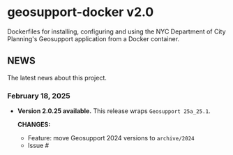 # geosupport-docker v2.0

Dockerfiles for installing, configuring and using the NYC Department of City Planning's Geosupport application from a Docker container.

## NEWS

The latest news about this project.

### February 18, 2025

* **Version 2.0.25 available.** This release wraps `Geosupport 25a_25.1`.

  **CHANGES:**

  * Feature: move Geosupport 2024 versions to `archive/2024`
  * Issue #
